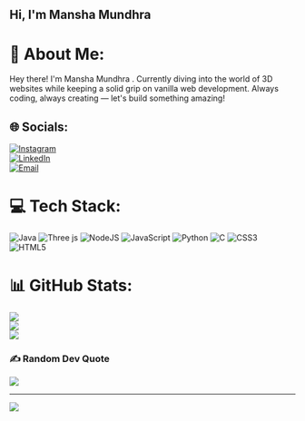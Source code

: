 ## Hi, I'm Mansha Mundhra

<!--
**MANSAMUNDHRA/MANSAMUNDHRA** is a ✨ _special_ ✨ repository because its `README.md` (this file) appears on your GitHub profile.

Here are some ideas to get you started:

- 🔭 I’m currently working on ...
- 🌱 I’m currently learning ...
- 👯 I’m looking to collaborate on ...
- 🤔 I’m looking for help with ...
- 💬 Ask me about ...
- 📫 How to reach me: ...
- 😄 Pronouns: ...
- ⚡ Fun fact: ...
-->
# 💫 About Me:
Hey there! I'm Mansha Mundhra . Currently diving into the world of 3D websites while keeping a solid grip on vanilla web development. Always coding, always creating — let's build something amazing!

## 🌐 Socials:  
[![Instagram](https://img.shields.io/badge/Instagram-%23E4405F.svg?logo=Instagram&logoColor=white)](https://instagram.com/manshamundhra19)  
[![LinkedIn](https://img.shields.io/badge/LinkedIn-%230077B5.svg?logo=linkedin&logoColor=white)](https://www.linkedin.com/in/mansha-mundhra-155140283/)  
[![Email](https://img.shields.io/badge/Email-D14836?logo=gmail&logoColor=white)](https://mail.google.com/mail/?view=cm&to=mansha.mundhra2005@gmail.com)




# 💻 Tech Stack:
![Java](https://img.shields.io/badge/java-%23ED8B00.svg?style=for-the-badge&logo=openjdk&logoColor=white) ![Three js](https://img.shields.io/badge/threejs-black?style=for-the-badge&logo=three.js&logoColor=white) ![NodeJS](https://img.shields.io/badge/node.js-6DA55F?style=for-the-badge&logo=node.js&logoColor=white) ![JavaScript](https://img.shields.io/badge/javascript-%23323330.svg?style=for-the-badge&logo=javascript&logoColor=%23F7DF1E) ![Python](https://img.shields.io/badge/python-3670A0?style=for-the-badge&logo=python&logoColor=ffdd54) ![C](https://img.shields.io/badge/c-%2300599C.svg?style=for-the-badge&logo=c&logoColor=white) ![CSS3](https://img.shields.io/badge/css3-%231572B6.svg?style=for-the-badge&logo=css3&logoColor=white) ![HTML5](https://img.shields.io/badge/html5-%23E34F26.svg?style=for-the-badge&logo=html5&logoColor=white)
# 📊 GitHub Stats:
![](https://github-readme-stats.vercel.app/api?username=MANSAMUNDHRA&theme=radical&hide_border=false&include_all_commits=true&count_private=true)<br/>
![](https://nirzak-streak-stats.vercel.app/?user=MANSAMUNDHRA&theme=radical&hide_border=false)<br/>
![](https://github-readme-stats.vercel.app/api/top-langs/?username=MANSAMUNDHRA&theme=radical&hide_border=false&include_all_commits=true&count_private=true&layout=compact)

### ✍️ Random Dev Quote
![](https://quotes-github-readme.vercel.app/api?type=horizontal&theme=tokyonight)

---
[![](https://visitcount.itsvg.in/api?id=MANSAMUNDHRA&icon=0&color=0)](https://visitcount.itsvg.in)

<!-- Proudly created with GPRM ( https://gprm.itsvg.in ) -->
